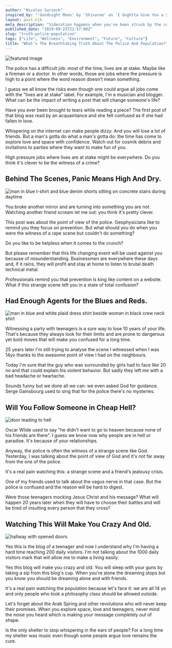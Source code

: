 ```yaml
---
author: "Nicolas Sursock"
inspired_by: "'Goodnight Moon' by 'Shivaree' on 'I Oughtta Give You a Shot in the Head for Making Me Live in This Dump'"
layout: post.njk
meta_description: "Sideration happens when you've been struck by the cosmos. It's like denial: this can't be happening. Expect some obstacles to remain calm."
published_date: "2019-09-23T21:57:00Z"
slug: "truth-police-population"
tags: ["Life", "Wellness", "Environment", "Future", "Culture"]
title: "What's The Breathtaking Truth About The Police And Population?"
---
```


![featured image](https://images.unsplash.com/photo-1617944420203-dd788f2072bd?ixlib=rb-4.0.3&ixid=MnwxMjA3fDB8MHxwaG90by1wYWdlfHx8fGVufDB8fHx8&auto=format&fit=crop)

The police has a difficult job: most of the time, lives are at stake. Maybe like a fireman or a doctor. In other words, those are jobs where the pressure is high to a point where the word reason doesn't mean something.

I guess we all know the risks even though one could argue all jobs come with the "lives are at stake" label. For example, I'm a musician and blogger. What can be the impact of writing a post that will change someone's life?

Have you ever been brought to tears while reading a piece? The first post of that blog was read by an acquaintance and she felt confused as if she had fallen in love.

Whispering on the internet can make people dizzy. And you will lose a lot of friends. But a man's gotta do what a man's gotta do: the time has come to explore love and space with confidence. Watch out for cosmik debris and invitations to parties where they want to make fun of you.

High pressure jobs where lives are at stake might be everywhere. Do you think it's clever to be the witness of a crime?

## Behind The Scenes, Panic Means High And Dry.

![man in blue t-shirt and blue denim shorts sitting on concrete stairs during daytime](https://images.unsplash.com/photo-1618517048008-1cbdfd7ce2af?ixlib=rb-4.0.3&ixid=MnwxMjA3fDB8MHxwaG90by1wYWdlfHx8fGVufDB8fHx8&auto=format&fit=crop&q=80&w=800&h=600)

You broke another mirror and are turning into something you are not. Watching another friend scream let me out: you think it's pretty clever.

This post was about the point of view of the police. Geophysicians like to remind you they focus on prevention. But what should you do when you were the witness of a rape scene but couldn't do something?

Do you like to be helpless when it comes to the crunch?

But please remember that this life changing event will be used against you because of misunderstanding. Businessmen are everywhere these days and, if it rains, they will profit and stay at home to listen to brutal death technical metal.

Professionals remind you that prevention is king like content on a website. What if this strange scene left you in a state of total confusion?

## Had Enough Agents for the Blues and Reds.

![man in blue and white plaid dress shirt beside woman in black crew neck shirt](https://images.unsplash.com/photo-1596027828782-3a7c657f52b9?ixlib=rb-4.0.3&ixid=MnwxMjA3fDB8MHxwaG90by1wYWdlfHx8fGVufDB8fHx8&auto=format&fit=crop&q=80&w=800&h=600)

Witnessing a party with teenagers is a sure way to lose 10 years of your life. That's because they always look for their limits and are prone to dangerous yet bold moves that will make you confused for a long time.

25 years later I'm still trying to analyse the scene I witnessed when I was 14yo thanks to the awesome point of view I had on the neighbours.

Today I'm sure that the guy who was surrounded by girls had to face like 20 no and that could explain his violent behavior. But sadly they left me with a bad headache or heartache.

Sounds funny but we done all we can: we even asked God for guidance. Serge Gainsbourg used to sing that for the police there's no mysteries.

## Will You Follow Someone in Cheap Hell?

![door leading to hell](https://images.unsplash.com/photo-1662204505164-36d52bb7b333?ixlib=rb-4.0.3&ixid=MnwxMjA3fDB8MHxwaG90by1wYWdlfHx8fGVufDB8fHx8&auto=format&fit=crop&q=80&w=800&h=600)

Oscar Wilde used to say "he didn't want to go to heaven because none of his friends are there". I guess we know now why people are in hell or paradise. It's because of your relationships.

Anyway, the police is often the witness of a strange scene like God. Yesterday, I was talking about the point of view of God and it's not far away from the one of the police.

It's a real pain watching this: a strange scene and a friend's jealousy crisis.

One of my friends used to talk about the vagus nerve in that case. But the police is confused and the reason will be hard to digest.

Were those teenagers mocking Jesus Christ and his message? What will happen 20 years later when they will have to choose their battles and will be tired of insulting every person that they cross?

## Watching This Will Make You Crazy And Old.

![hallway with opened doors](https://images.unsplash.com/photo-1526587501326-890fb3e7bc25?ixlib=rb-4.0.3&ixid=MnwxMjA3fDB8MHxwaG90by1wYWdlfHx8fGVufDB8fHx8&auto=format&fit=crop&q=80&w=800&h=600)

Yes this is the blog of a teenager and now I understand why I'm having a hard time reaching 200 daily visitors. I'm not talking about the 1000 daily visitors mark that will allow me to make a living easily.

Yes this blog will make you crazy and old. You will sleep with your guns by taking a sip from this blog's cup. When you're alone the dreaming stops but you know you should be dreaming alone and with friends.

It's a real pain watching the population because let's face it: we are all 14 yo and only people who took a philosophy class should be allowed outside.

Let's forget about the Arab Spring and other revolutions who will never keep their promises. When you explore space, love and teenagers, never mind the noise you heard which is making your message completely out of shape.

Is the only shelter to stop whispering in the ears of people? For a long time my shelter was music even though some people argue love remains the cure. 